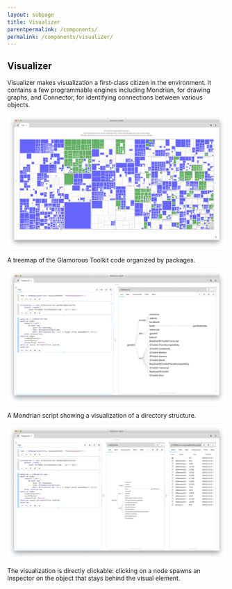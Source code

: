```yaml
---
layout: subpage
title: Visualizer
parentpermalink: /components/
permalink: /components/visualizer/
---
```


<section id="visualizer">
	<div class="container pt-5 pb-5 jumbotron-small">
    	<div class="row">
      	<div class="col-md-12">
      		<h1>Visualizer</h1>
					<p class="lead">Visualizer makes visualization a first-class citizen in the environment. It contains a few programmable engines including Mondrian, for drawing graphs, and Connector, for identifying connections between various objects.</p>
					<div class="sample">
          <img src="/assets/pictures/gtr-visualizer-treemap.png">
          <div class="picture-caption">
            <p>A treemap of the Glamorous Toolkit code organized by packages.</p>
          </div>
        </div>
        <div class="sample">
          <img src="/assets/pictures/gtr-visualizer-two-snippets-mondrian.png">
          <div class="picture-caption">
            <p>A Mondrian script showing a visualization of a directory structure.</p>
          </div>
        </div>
        <div class="sample">
          <img src="/assets/pictures/gtr-visualizer-two-snippets-mondrian-directory.png">
          <div class="picture-caption">
            <p>The visualization is directly clickable: clicking on a node spawns an Inspector on the object that stays behind the visual element.</p>
          </div>
        </div>
    	</div>
	</div>
</section>